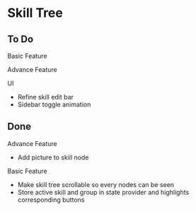 # Skill Tree

## To Do

Basic Feature

Advance Feature

UI

- Refine skill edit bar
- Sidebar toggle animation

## Done

Advance Feature

- Add picture to skill node

Basic Feature

- Make skill tree scrollable so every nodes can be seen
- Store active skill and group in state provider and highlights corresponding buttons
